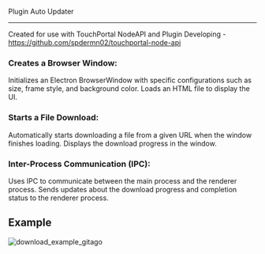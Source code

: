 Plugin Auto Updater

-------

Created for use with TouchPortal NodeAPI and Plugin Developing - https://github.com/spdermn02/touchportal-node-api


### Creates a Browser Window:
Initializes an Electron BrowserWindow with specific configurations such as size, frame style, and background color.
Loads an HTML file to display the UI.

### Starts a File Download:
Automatically starts downloading a file from a given URL when the window finishes loading.
Displays the download progress in the window.

### Inter-Process Communication (IPC):
Uses IPC to communicate between the main process and the renderer process.
Sends updates about the download progress and completion status to the renderer process.


## Example
![download_example_gitago](https://github.com/user-attachments/assets/0ad23ad8-175d-4e1f-b2e6-3bb1bd37fcb7)
